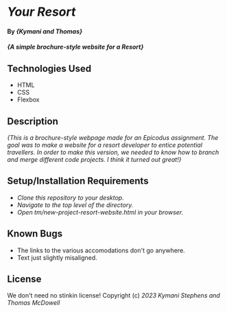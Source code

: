 # _Your Resort_

#### By _**{Kymani and Thomas}**_

#### _{A simple brochure-style website for a Resort}_

## Technologies Used

* HTML
* CSS
* Flexbox

## Description

_{This is a brochure-style webpage made for an Epicodus assignment. The goal was to make a website for a resort developer to entice potential travellers. In order to make this version, we needed to know how to branch and merge different code projects. I think it turned out great!}_

## Setup/Installation Requirements

* _Clone this repository to your desktop._
* _Navigate to the top level of the directory._
* _Open tm/new-project-resort-website.html in your browser._

## Known Bugs

* The links to the various accomodations don't go anywhere.
* Text just slightly misaligned.

## License
We don't need no stinkin license!
Copyright (c) _2023_ _Kymani Stephens and Thomas McDowell_